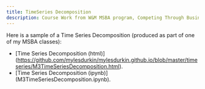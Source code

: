 ```yaml
---
title: TimeSeries Decomposition
description: Course Work from W&M MSBA program, Competing Through Business Analytics
---
```


Here is a sample of a Time Series Decomposition (produced as part of one of my MSBA classes):

* [Time Series Decomposition (html)] (https://github.com/mylesdurkin/mylesdurkin.github.io/blob/master/timeseries/M3TimeSeriesDecomposition.html).
* [Time Series Decomposition (ipynb)] (M3TimeSeriesDecomposition.ipynb).
